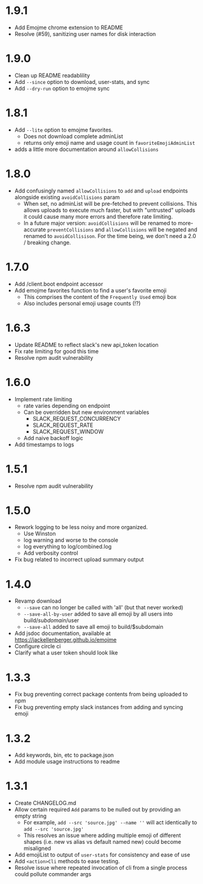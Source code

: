 # 1.9.1
* Add Emojme chrome extension to README
* Resolve (#59), sanitizing user names for disk interaction

# 1.9.0
* Clean up README readablility
* Add `--since` option to download, user-stats, and sync
* Add `--dry-run` option to emojme sync

# 1.8.1
* Add `--lite` option to emojme favorites.
  * Does not download complete adminList
  * returns only emoji name and usage count in `favoriteEmojiAdminList`
* adds a little more documentation around `allowCollisions`

# 1.8.0
* Add confusingly named `allowCollisions` to `add` and `upload` endpoints alongside existing `avoidCollisions` param
  * When set, no adminList will be pre-fetched to prevent collisions. This allows uploads to execute much faster, but with "untrusted" uploads it could cause many more errors and therefore rate limiting.
  * In a future major version: `avoidCollisions` will be renamed to more-accurate `preventCollisions` and `allowCollisions` will be negated and renamed to `avoidCollisison`. For the time being, we don't need a 2.0 / breaking change.

# 1.7.0
* Add /client.boot endpoint accessor
* Add emojme favorites function to find a user's favorite emoji
  * This comprises the content of the `Frequently Used` emoji box
  * Also includes personal emoji usage counts (!?)

# 1.6.3
* Update README to reflect slack's new api_token location
* Fix rate limiting for good this time
* Resolve npm audit vulnerability

# 1.6.0
* Implement rate limiting
  * rate varies depending on endpoint
  * Can be overridden but new environment variables
    * SLACK_REQUEST_CONCURRENCY
    * SLACK_REQUEST_RATE
    * SLACK_REQUEST_WINDOW
  * Add naive backoff logic
* Add timestamps to logs

# 1.5.1
* Resolve npm audit vulnerability

# 1.5.0
* Rework logging to be less noisy and more organized.
   * Use Winston
   * log warning and worse to the console
   * log everything to log/combined.log
   * Add verbosity control
* Fix bug related to incorrect upload summary output

# 1.4.0
* Revamp download
  * `--save` can no longer be called with 'all' (but that never worked)
  * `--save-all-by-user` added to save all emoji by all users into build/$subdomain/$user
  * `--save-all` added to save all emoji to build/$subdomain
* Add jsdoc documentation, available at https://jackellenberger.github.io/emojme
* Configure circle ci
* Clarify what a user token should look like

# 1.3.3
* Fix bug preventing correct package contents from being uploaded to npm
* Fix bug preventing empty slack instances from adding and syncing emoji

# 1.3.2
* Add keywords, bin, etc to package.json
* Add module usage instructions to readme


# 1.3.1
* Create CHANGELOG.md
* Allow certain required `Add` params to be nulled out by providing an empty string
  * For example, `add --src 'source.jpg' --name ''` will act identically to `add --src 'source.jpg'`
  * This resolves an issue where adding multiple emoji of different shapes (i.e. new vs alias vs default named new) could become misaligned
* Add emojiList to output of `user-stats` for consistency and ease of use
* Add `<action>Cli` methods to ease testing.
* Resolve issue where repeated invocation of cli from a single process could pollute commander args
